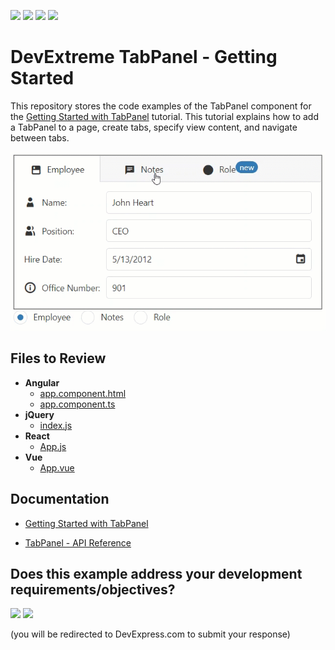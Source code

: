 <!-- default badges list -->
![](https://img.shields.io/endpoint?url=https://codecentral.devexpress.com/api/v1/VersionRange/359453843/22.2.3%2B)
[![](https://img.shields.io/badge/Open_in_DevExpress_Support_Center-FF7200?style=flat-square&logo=DevExpress&logoColor=white)](https://supportcenter.devexpress.com/ticket/details/T1000242)
[![](https://img.shields.io/badge/📖_How_to_use_DevExpress_Examples-e9f6fc?style=flat-square)](https://docs.devexpress.com/GeneralInformation/403183)
[![](https://img.shields.io/badge/💬_Leave_Feedback-feecdd?style=flat-square)](#does-this-example-address-your-development-requirementsobjectives)
<!-- default badges end -->
# DevExtreme TabPanel - Getting Started 

This repository stores the code examples of the TabPanel component for the [Getting Started with TabPanel](https://js.devexpress.com/Documentation/Guide/UI_Components/TabPanel/Getting_Started_with_TabPanel/) tutorial. This tutorial explains how to add a TabPanel to a page, create tabs, specify view content, and navigate between tabs.

<div align="center"><img src="./tabpanel.gif" /></div>

## Files to Review

- **Angular**
    - [app.component.html](Angular/src/app/app.component.html)
    - [app.component.ts](Angular/src/app/app.component.ts)
- **jQuery**
    - [index.js](jQuery/src/index.js)
- **React**
    - [App.js](React/src/App.js)
- **Vue**
    - [App.vue](Vue/src/App.vue)

## Documentation

- [Getting Started with TabPanel](https://js.devexpress.com/Documentation/Guide/UI_Components/TabPanel/Getting_Started_with_TabPanel/)

- [TabPanel - API Reference](https://js.devexpress.com/Documentation/ApiReference/UI_Components/dxTabPanel/)
<!-- feedback -->
## Does this example address your development requirements/objectives?

[<img src="https://www.devexpress.com/support/examples/i/yes-button.svg"/>](https://www.devexpress.com/support/examples/survey.xml?utm_source=github&utm_campaign=getting-started-with-devextreme-tabpanel&~~~was_helpful=yes) [<img src="https://www.devexpress.com/support/examples/i/no-button.svg"/>](https://www.devexpress.com/support/examples/survey.xml?utm_source=github&utm_campaign=getting-started-with-devextreme-tabpanel&~~~was_helpful=no)

(you will be redirected to DevExpress.com to submit your response)
<!-- feedback end -->
